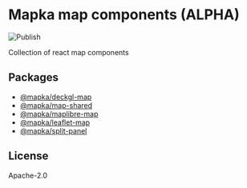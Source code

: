 # Mapka map components (ALPHA)

![Publish](https://github.com/mapka-dev/web-components/actions/workflows/publish.yaml/badge.svg)

Collection of react map components

## Packages

- [@mapka/deckgl-map](packages/deckgl-map/README.md)
- [@mapka/map-shared](packages/map-shared/README.md)
- [@mapka/maplibre-map](packages/maplibre-map/README.md)
- [@mapka/leaflet-map](packages/leaflet-map/README.md)
- [@mapka/split-panel](packages/split-panel/README.md)

## License

Apache-2.0
